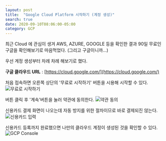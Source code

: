 ```yaml
---
layout: post
title:  "Google Cloud Platform 시작하기 (계정 생성)"
search: true
date: 2020-09-10T08:06:00-05:00
category: GCP
---
```


최근 Cloud 에 관심이 생겨 AWS, AZURE, GOOGLE 등을 확인한 결과 90일 무료인 구글을 확인해보기로 마음먹었다. (그리고 구글이니까...)

우선 계정 생성부터 차례 차례 해보기로 했다.

**구글 클라우드 URL** : [https://cloud.google.com/](https://cloud.google.com/)

처음 접속하면 오른쪽 상단의 '무료로 시작하기' 버튼을 시용해 시작할 수 있다.
![무료로 시작하기]({{site.url}}/public/img/gcp/create_account/gcp_create_account_01.png)

버튼 클릭 후 '계속'버튼을 눌러 약관에 동의한다.
![약관 동의]({{site.url}}/public/img/gcp/create_account/gcp_create_account_02.png)

신용카드 결제 화면이 나오는데 자동 방지를 위한 절차이므로 바로 결제되진 않는다.
![신용카드 입력]({{site.url}}/public/img/gcp/create_account/gcp_create_account_03.png)

신용카드 등록까지 완료했으면 나만의 클라우드 계정이 생성된 것을 확인할 수 있다.
![GCP Console]({{site.url}}/public/img/gcp/create_account/gcp_create_account_04.png)
